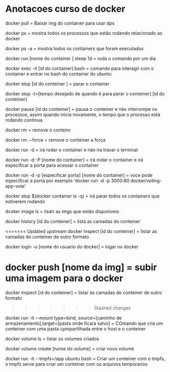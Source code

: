 # Anotacoes curso de docker

docker pull = Baixar img do container para usar dps 

docker ps = mostra todos os processos que estão rodando relacionado ao docker

docker ps -a = mostra todos os containers que foram executados 

docker run [nome do container ] sleep 1d = roda o comando por um dia 

docker exec -it [id do container] bash = comando para interagir com o container e entrar no bash do container do ubuntu

docker stop [id do conteiner ] = parar o container 
 
 docker stop -t=[tempo desejado de quando é para parar o conteiner] [id do conteiner]

docker pause [id do conteiner] = pausa o conteiner e não interrompe os processos, assim quando inicia novamente, o tempo que o processo está rodando continua

docker rm = remove o conteinr

docker rm --force = remove o conteiner a força

docker run -d = irá rodar o container e não ira travar o terminal 

docker run -d -P [nome do container] = irá rodar o container e irá especificar a porta para acessar o container

docker run -d -p [especificar porta] [nome do container] = voce pode especificar a porta por exemplo 'docker run -d -p 3000:80 docker/voting-app-vote'

docker stop $(docker container ls -q) = irá parar todos os containers que estiverem rodando 

dcoker image ls = lisatr as imgs que estão disponiveis

docker history [id do conteiner] = lista as camadas do conteiner

<<<<<<< Updated upstream
docker inspect [id do conteiner] = listar as camadas do conteiner de outro formato 

docker login -u [nome do usuario do docker] = logar no docker 

docker push [nome da img] = subir uma imagem para o docker 
=======
docker inspect [id do conteiner] = listar as camadas do conteiner de outro formato
>>>>>>> Stashed changes


docker run -it --mount type=bind, source=[caminho de armazenamento],target=[pasta onde ficara salvo] = COmando que cria um conteiner com uma pasta cpmpartilhada entre o host e o conteiner 

docker volume ls = listar os volumes criados 

docker volume create [nome do volume] = criar novo volume

docker run -it --tmpfs=/app ubuntu bash = Criar um conteiner com o tmpfs, o tmpfs serve para criar um conteiner com os arquivos temporarios 
